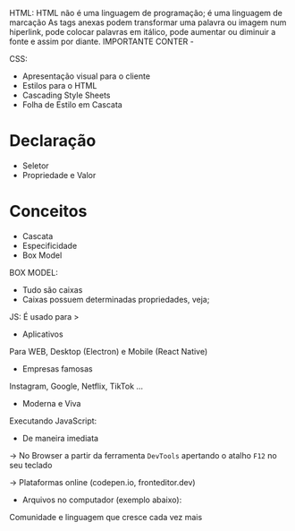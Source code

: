 HTML: 
HTML não é uma linguagem de programação; é uma linguagem de marcação
As tags anexas podem transformar uma palavra ou imagem num hiperlink, pode colocar palavras em itálico, pode aumentar ou diminuir a fonte e assim por diante.
IMPORTANTE CONTER - 
<meta charset="UTF-8">
<meta http-equiv="X-UA-Compatible" content="IE=edge">
<meta name="viewport" content="width=device-width, initial-scale=1.0">

CSS: 
- Apresentação visual para o cliente
- Estilos para o HTML
- Cascading Style Sheets
- Folha de Estilo em Cascata

# Declaração
- Seletor
- Propriedade e Valor

# Conceitos
- Cascata
- Especificidade
- Box Model

BOX MODEL:
- Tudo são caixas
- Caixas possuem determinadas propriedades, veja;

JS:
É usado para > 

- Aplicativos

Para WEB, Desktop (Electron) e Mobile (React Native)

- Empresas famosas

Instagram, Google, Netflix, TikTok …

- Moderna e Viva

Executando JavaScript:

- De maneira imediata

→ No Browser a partir da ferramenta `DevTools` apertando o atalho `F12` no seu teclado

→ Plataformas online (codepen.io, fronteditor.dev)

- Arquivos no computador (exemplo abaixo):
<!-- em um arquvio index.html -->

<!-- executa o javascript direto no .html -->

<script> alert('Olá!')</script>

<!-- importa um arquivo .js no seu .html -->

<script *src*="./script.js"></script>

Comunidade e linguagem que cresce cada vez mais
